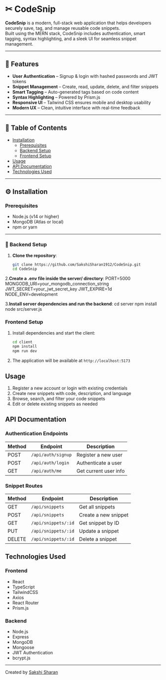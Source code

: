 # ✂ CodeSnip

**CodeSnip** is a modern, full-stack web application that helps developers securely save, tag, and manage reusable code snippets.  
Built using the MERN stack, CodeSnip includes authentication, smart tagging, syntax highlighting, and a sleek UI for seamless snippet management.

---

## 🚀 Features

-  **User Authentication** – Signup & login with hashed passwords and JWT tokens  
-  **Snippet Management** – Create, read, update, delete, and filter snippets  
-  **Smart Tagging** – Auto-generated tags based on code content  
-  **Syntax Highlighting** – Powered by Prism.js  
-  **Responsive UI** – Tailwind CSS ensures mobile and desktop usability  
-  **Modern UX** – Clean, intuitive interface with real-time feedback

---
## 📂 Table of Contents

- [Installation](#installation)
  - [Prerequisites](#prerequisites)
  - [Backend Setup](#backend-setup)
  - [Frontend Setup](#frontend-setup)
- [Usage](#usage)
- [API Documentation](#api-documentation)
- [Technologies Used](#technologies-used)

---

## ⚙️ Installation

###  Prerequisites

- Node.js (v14 or higher)
- MongoDB (Atlas or local)
- npm or yarn

---

### 🔧 Backend Setup

1. **Clone the repository**:
   ```bash
   git clone https://github.com/SakshiSharan1912/CodeSnip.git
   cd CodeSnip

2.**Create a .env file inside the server/ directory**:
PORT=5000
MONGODB_URI=your_mongodb_connection_string
JWT_SECRET=your_jwt_secret_key
JWT_EXPIRE=1d
NODE_ENV=development

3.**Install server dependencies and run the backend**:
cd server
npm install
node src/server.js
### Frontend Setup

1. Install dependencies and start the client:
   ```bash
   cd client
   npm install
   npm run dev
   ```

2. The application will be available at `http://localhost:5173`

## Usage

1. Register a new account or login with existing credentials
2. Create new snippets with code, description, and language
3. Browse, search, and filter your code snippets
4. Edit or delete existing snippets as needed

## API Documentation

### Authentication Endpoints

| Method | Endpoint           | Description           |
| ------ | ------------------ | --------------------- |
| POST   | `/api/auth/signup` | Register a new user   |
| POST   | `/api/auth/login`  | Authenticate a user   |
| GET    | `/api/auth/me`     | Get current user info |


### Snippet Routes

| Method | Endpoint            | Description          |
| ------ | ------------------- | -------------------- |
| GET    | `/api/snippets`     | Get all snippets     |
| POST   | `/api/snippets`     | Create a new snippet |
| GET    | `/api/snippets/:id` | Get snippet by ID    |
| PUT    | `/api/snippets/:id` | Update a snippet     |
| DELETE | `/api/snippets/:id` | Delete a snippet     |

## Technologies Used

### Frontend
- React
- TypeScript
- TailwindCSS
- Axios
- React Router
- Prism.js

### Backend
- Node.js
- Express
- MongoDB
- Mongoose
- JWT Authentication
- bcrypt.js

---

Created by [Sakshi Sharan ](https://github.com/SakshiSharan1912) 
